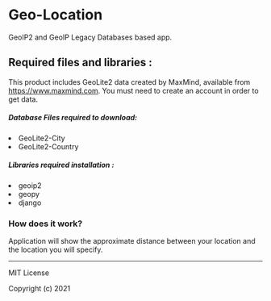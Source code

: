 <h1>Geo-Location</h1>
GeoIP2 and GeoIP Legacy Databases based app.

<h2>Required files and libraries :</h2>
This product includes GeoLite2 data created by MaxMind, available from
<a href="https://www.maxmind.com">https://www.maxmind.com</a>. You must need to create an account in order to get data.


<h5> Database Files required to download:</h5>
<li> GeoLite2-City</li>
<li> GeoLite2-Country</li>

<h5> Libraries required installation :</h5>
<li>geoip2</li>
<li>geopy</li>
<li>django</li>

<h3>How does it work?</h3>
  Application will show the approximate distance between your location and the location you will specify.
<hr>


MIT License

Copyright (c) 2021